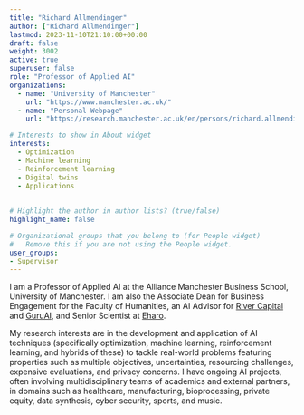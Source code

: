 ```yaml
---
title: "Richard Allmendinger"
author: ["Richard Allmendinger"]
lastmod: 2023-11-10T21:10:00+00:00
draft: false
weight: 3002
active: true
superuser: false
role: "Professor of Applied AI"
organizations:
  - name: "University of Manchester"
    url: "https://www.manchester.ac.uk/"
  - name: "Personal Webpage"
    url: "https://research.manchester.ac.uk/en/persons/richard.allmendinger"

# Interests to show in About widget
interests:
  - Optimization
  - Machine learning
  - Reinforcement learning
  - Digital twins
  - Applications
  
  
# Highlight the author in author lists? (true/false)
highlight_name: false

# Organizational groups that you belong to (for People widget)
#   Remove this if you are not using the People widget.
user_groups:
- Supervisor
---
```


I am a Professor of Applied AI at the Alliance Manchester Business School, University of Manchester. I am also the Associate Dean for Business Engagement for the Faculty of Humanities, an AI Advisor for [River Capital](https://rivercapitaluk.com/funds/river-capital-eis-ai-fund-fund-ai/) and [GuruAI](https://www.guru-ai.io), and Senior Scientist at [Eharo](https://www.eharo.com/).

My research interests are in the development and application of AI techniques (specifically optimization, machine learning, reinforcement learning, and hybrids of these) to tackle real-world problems featuring properties such as multiple objectives, uncertainties, resourcing challenges, expensive evaluations, and privacy concerns. I have ongoing AI projects, often involving multidisciplinary teams of academics and external partners, in domains such as healthcare, manufacturing, bioprocessing, private equity, data synthesis, cyber security, sports, and music.



